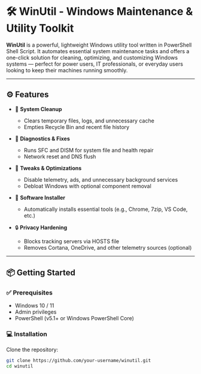 # 🛠️ WinUtil - Windows Maintenance & Utility Toolkit

**WinUtil** is a powerful, lightweight Windows utility tool written in PowerShell Shell Script. It automates essential system maintenance tasks and offers a one-click solution for cleaning, optimizing, and customizing Windows systems — perfect for power users, IT professionals, or everyday users looking to keep their machines running smoothly.

---

## ⚙️ Features

- 🧹 **System Cleanup**
  - Clears temporary files, logs, and unnecessary cache
  - Empties Recycle Bin and recent file history

- 🧪 **Diagnostics & Fixes**
  - Runs SFC and DISM for system file and health repair
  - Network reset and DNS flush

- 🔧 **Tweaks & Optimizations**
  - Disable telemetry, ads, and unnecessary background services
  - Debloat Windows with optional component removal

- 💾 **Software Installer**
  - Automatically installs essential tools (e.g., Chrome, 7zip, VS Code, etc.)

- 🔒 **Privacy Hardening**
  - Blocks tracking servers via HOSTS file
  - Removes Cortana, OneDrive, and other telemetry sources (optional)

---

## 📦 Getting Started

### ✅ Prerequisites

- Windows 10 / 11
- Admin privileges
- PowerShell (v5.1+ or Windows PowerShell Core)

### 💻 Installation

Clone the repository:

```bash
git clone https://github.com/your-username/winutil.git
cd winutil
